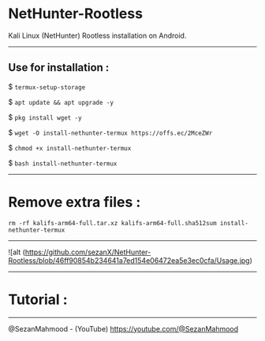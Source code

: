 # NetHunter-Rootless
Kali Linux (NetHunter) Rootless installation on Android.


-------
Use for installation :
-------


$ `termux-setup-storage`


$ `apt update && apt upgrade -y`


$ `pkg install wget -y`


$ `wget -O install-nethunter-termux https://offs.ec/2MceZWr`


$ `chmod +x install-nethunter-termux`

$ `bash install-nethunter-termux`

---
# Remove extra files :

`rm -rf kalifs-arm64-full.tar.xz kalifs-arm64-full.sha512sum install-nethunter-termux`

----
![alt (https://github.com/sezanX/NetHunter-Rootless/blob/46ff90854b234641a7ed154e06472ea5e3ec0cfa/Usage.jpg)

----
# Tutorial : 

-----

@SezanMahmood - (YouTube) https://youtube.com/@SezanMahmood

